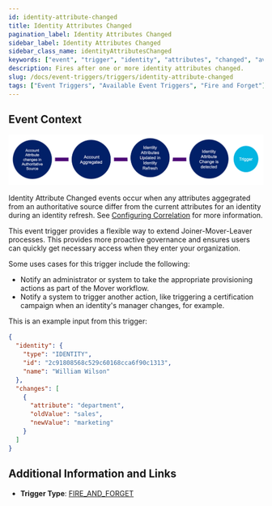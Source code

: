 ```yaml
---
id: identity-attribute-changed
title: Identity Attributes Changed
pagination_label: Identity Attributes Changed
sidebar_label: Identity Attributes Changed
sidebar_class_name: identityAttributesChanged
keywords: ["event", "trigger", "identity", "attributes", "changed", "available"]
description: Fires after one or more identity attributes changed.
slug: /docs/event-triggers/triggers/identity-attribute-changed
tags: ["Event Triggers", "Available Event Triggers", "Fire and Forget"]
---
```


## Event Context

![Flow](./img/trigger-path.png)

Identity Attribute Changed events occur when any attributes aggegrated from an
authoritative source differ from the current attributes for an identity during
an identity refresh. See
[Configuring Correlation](https://community.sailpoint.com/t5/Connectors/Configuring-Correlation/ta-p/74045)
for more information.

This event trigger provides a flexible way to extend Joiner-Mover-Leaver
processes. This provides more proactive governance and ensures users can quickly
get necessary access when they enter your organization.

Some uses cases for this trigger include the following:

- Notify an administrator or system to take the appropriate provisioning actions
  as part of the Mover workflow.
- Notify a system to trigger another action, like triggering a certification
  campaign when an identity's manager changes, for example.

This is an example input from this trigger:

```json
{
  "identity": {
    "type": "IDENTITY",
    "id": "2c91808568c529c60168cca6f90c1313",
    "name": "William Wilson"
  },
  "changes": [
    {
      "attribute": "department",
      "oldValue": "sales",
      "newValue": "marketing"
    }
  ]
}
```

## Additional Information and Links

- **Trigger Type**: [FIRE_AND_FORGET](../trigger-types.md#fire-and-forget)
<!-- [Input schema](https://developer.sailpoint.com/apis/beta/#section/Identity-Attributes-Changed-Event-Trigger-Input) -->
